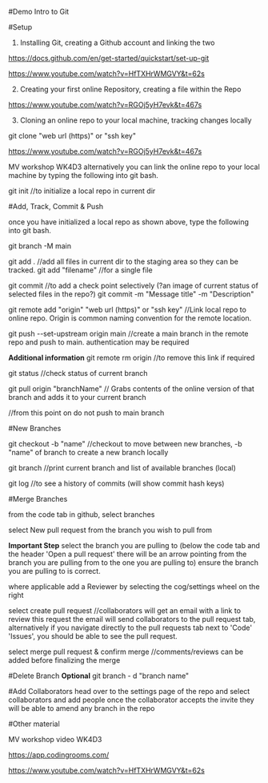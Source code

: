 #Demo
Intro to Git

#Setup

1. Installing Git, creating a Github account and linking the two

https://docs.github.com/en/get-started/quickstart/set-up-git

https://www.youtube.com/watch?v=HfTXHrWMGVY&t=62s

2. Creating your first online Repository, creating a file within the Repo

https://www.youtube.com/watch?v=RGOj5yH7evk&t=467s

3. Cloning an online repo to your local machine, tracking changes locally

git clone "web url (https)" or "ssh key"

https://www.youtube.com/watch?v=RGOj5yH7evk&t=467s


MV workshop WK4D3
alternatively you can link the online repo to your local machine by typing the following into git bash.

git init //to initialize a local repo in current dir




#Add, Track, Commit & Push

once you have initialized a local repo as shown above, type the following into git bash.


git branch -M main

git add . //add all files in current dir to the staging area so they can be tracked.
git add "filename" //for a single file 

git commit //to add a check point selectively (?an image of current status of selected files in the repo?)
git commit -m "Message title" -m "Description"

git remote add "origin"  "web url (https)" or "ssh key"  //Link local repo to online repo. Origin is common naming convention for the remote location.

git push --set-upstream origin main //create a main branch in the remote repo and push to main. authentication may be required

**Additional information**
git remote rm origin //to remove this link if required

git status //check status of current branch

git pull origin "branchName" // Grabs contents of the online version of that branch and adds it to your current branch


//from this point on do not push to main branch




#New Branches

git checkout -b  "name" //checkout to move between new branches, -b "name" of branch to create a new branch locally

git branch //print current branch and list of available branches (local)

git log //to see a history of commits (will show commit hash keys)


#Merge Branches

from the code tab in github, select branches

select New pull request from the branch you wish to pull from

**Important Step**
select the branch you are pulling to (below the code tab and the header 'Open a pull request'
there will be an arrow pointing from the branch you are pulling from to the one you are pulling to)
ensure the branch you are pulling to is correct.

where applicable add a Reviewer by selecting the cog/settings wheel on the right

select create pull request //collaborators will get an email with a link to review this request
the email will send collaborators to the pull request tab, alternatively if you navigate directly to the pull requests tab next to 'Code' 'Issues', you should be able to see the pull request.

select merge pull request & confirm merge //comments/reviews can be added before finalizing the merge

#Delete Branch
**Optional**
git branch - d "branch name"

#Add Collaborators
head over to the settings page of the repo and select collaborators and add people
once the collaborator accepts the invite they will be able to amend any branch in the repo






#Other material

MV workshop video WK4D3

https://app.codingrooms.com/

https://www.youtube.com/watch?v=HfTXHrWMGVY&t=62s